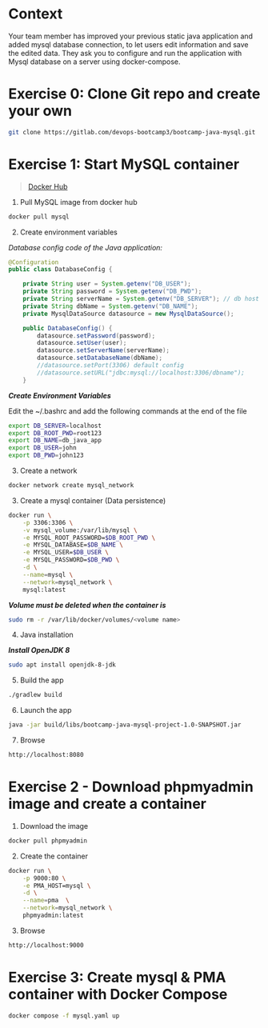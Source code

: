 # Context
Your team member has improved your previous static java application and added mysql database
connection, to let users edit information and save the edited data.
They ask you to configure and run the application with Mysql database on a server using docker-compose.

# Exercise 0: Clone Git repo and create your own

```Bash
git clone https://gitlab.com/devops-bootcamp3/bootcamp-java-mysql.git
```

# Exercise 1: Start MySQL container

> [Docker Hub](https://hub.docker.com/)

1. Pull MySQL image from docker hub 

```Bash
docker pull mysql
```

2. Create environment variables

*Database config code of the Java application:*

```Java
@Configuration
public class DatabaseConfig {

    private String user = System.getenv("DB_USER");
    private String password = System.getenv("DB_PWD");
    private String serverName = System.getenv("DB_SERVER"); // db host name, like localhost without the port
    private String dbName = System.getenv("DB_NAME");
    private MysqlDataSource datasource = new MysqlDataSource();

    public DatabaseConfig() {
        datasource.setPassword(password);
        datasource.setUser(user);
        datasource.setServerName(serverName);
        datasource.setDatabaseName(dbName);
        //datasource.setPort(3306) default config
        //datasource.setURL("jdbc:mysql://localhost:3306/dbname");
    }
```

***Create Environment Variables***

Edit the ~/.bashrc and add the following commands at the end of the file

```Bash
export DB_SERVER=localhost
export DB_ROOT_PWD=root123
export DB_NAME=db_java_app
export DB_USER=john
export DB_PWD=john123
```

3. Create a network

```Bash
docker network create mysql_network
```

3. Create a mysql container (Data persistence)

```Bash
docker run \
    -p 3306:3306 \
    -v mysql_volume:/var/lib/mysql \
    -e MYSQL_ROOT_PASSWORD=$DB_ROOT_PWD \
    -e MYSQL_DATABASE=$DB_NAME \
    -e MYSQL_USER=$DB_USER \
    -e MYSQL_PASSWORD=$DB_PWD \
    -d \
    --name=mysql \
    --network=mysql_network \
    mysql:latest
```

***Volume must be deleted when the container is***

```Bash
sudo rm -r /var/lib/docker/volumes/<volume name>
```

4. Java installation

***Install OpenJDK 8***

```Bash
sudo apt install openjdk-8-jdk
```

5. Build the app

```Bash
./gradlew build
```

6. Launch the app

```Bash
java -jar build/libs/bootcamp-java-mysql-project-1.0-SNAPSHOT.jar
```

7. Browse

```Bash
http://localhost:8080
```

# Exercise 2 - Download phpmyadmin image and create a container

1. Download the image

```Bash
docker pull phpmyadmin
```

2. Create the container
```Bash
docker run \
    -p 9000:80 \
    -e PMA_HOST=mysql \
    -d \
    --name=pma  \
    --network=mysql_network \
    phpmyadmin:latest
```

3. Browse
```Bash
http://localhost:9000
```

# Exercise 3: Create mysql & PMA container with Docker Compose

```Bash
docker compose -f mysql.yaml up
```